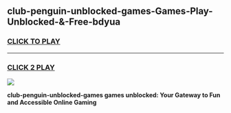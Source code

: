 
## club-penguin-unblocked-games-Games-Play-Unblocked-&-Free-bdyua
<h3>
<a href="https://premium76.site?title=club-penguin-unblocked-games&ref=24A">CLICK TO PLAY</a></h3>
<hr>

<h3>
<a href="https://premium76.site?title=club-penguin-unblocked-games&ref=24A">CLICK 2 PLAY</a>
  
</h3>

<a href="https://premium76.site?title=club-penguin-unblocked-games&ref=24A"><img src="https://clearcache.store/games.png"></a>


**club-penguin-unblocked-games games unblocked: Your Gateway to Fun and Accessible Online Gaming**
